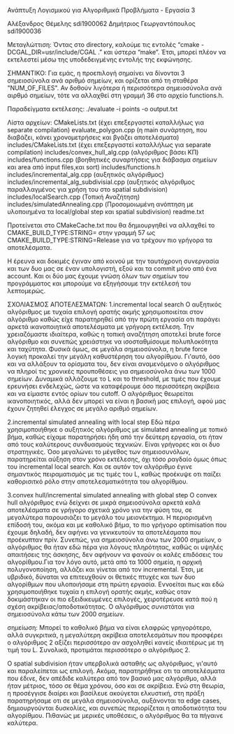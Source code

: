 Ανάπτυξη Λογισμικού για Αλγοριθμικά Προβλήματα - Εργασία 3

Αλέξανδρος Θέμελης sdi1900062
Δημήτριος Γεωργαντόπουλος sdi1900036

Μεταγλώττιση: Όντας στο directory, καλούμε τις εντολές “cmake -DCGAL_DIR=usr/include/CGAL .” και ύστερα “make”. Έτσι, μπορεί πλέον να εκτελεστεί μέσω της υποδεδειγμένης εντολής της εκφώνησης.

ΣΗΜΑΝΤΙΚΟ:
Για εμάς, η προεπιλογή σημαίνει να δίνονται 3 σημειοσύνολα ανά αριθμό σημείων, και ορίζεται από τη σταθέρα "NUM_OF_FILES". Αν δοθούν λιγότερα ή περισσότερα σημειοσύνολα ανά αιρθμό σημείων, τότε να αλλαχθεί στη γραμμή 36 στο αρχείο functions.h.

Παραδείγματα εκτέλεσης:
./evaluate -i points -o output.txt

Λίστα αρχείων:
CMakeLists.txt (έχει επεξεργαστεί καταλλήλως για separate compilation)
evaluate_polygon.cpp (η main συνάρτηση, που διαβάζει, κάνει χρονομετρήσεις και βγάζει αποτελέσματα)
includes/CMakeLists.txt (έχει επεξεργαστεί καταλλήλως για separate compilation)
includes/convex_hull_alg.cpp (αλγόριθμος βάσει ΚΠ)
includes/functions.cpp (βοηθητικές συναρτήσεις για διάβασμα σημείων και area από input files,και sort)
includes/functions.h
includes/incremental_alg.cpp (αυξητικός αλγόριθμος)
includes/incremental_alg_subdivisial.cpp (αυξητικός αλγόριθμος παραλλαγμένος για χρήση του στο spatial subdivision)
includes/localSearch.cpp (Τοπική Αναζήτηση)
includes/simulatedAnnealing.cpp (Προσομοιωμένη ανόπτηση με υλοποιημένα τα local/global step και spatial subdivision)
readme.txt

Προτείνεται στο CMakeCache.txt που θα δημιουργηθεί να αλλαχθεί το CMAKE_BUILD_TYPE:STRING= στην γραμμή 57 ως CMAKE_BUILD_TYPE:STRING=Release για να τρέχουν πιο γρήγορα τα αποτελέσματα. 

Η έρευνα και δοκιμές έγιναν από κοινού με την ταυτόχρονη συνεργασία και των δυο μας σε έναν υπολογιστή, εξού και τα commit μόνο από ένα account. Και οι δύο μας έχουμε γνώση όλων των σημείων του προγράμματος και μπορούμε να εξηγήσουμε την εκτέλεσή του λεπτομερώς.

ΣΧΟΛΙΑΣΜΟΣ ΑΠΟΤΕΛΕΣΜΑΤΩΝ: 
1.incremental local search
Ο αυξητικός αλγόριθμος με τυχαία επιλογή ορατής ακμής χρησιμοποιείται στον αλγόριθμο καθώς είχε παρατηρηθεί από την πρώτη εργασία οτι παράγει αρκετά ικανοποιητικά αποτελέσματα με γρήγορη εκτέλεση. Την χρειαζόμαστε ιδιαίτερα, καθώς η τοπική αναζήτηση αποτελεί brute force αλγόριθμο και συνεπώς χρειάστηκε να ισοσταθμίσουμε πολυπλοκότητα και ταχύτητα. Φυσικά όμως, σε μεγάλα σημειοσύνολα, η brute force λογική προκαλεί την μεγάλη καθυστέρηση του αλγορίθμου. Γι'αυτό, όσο και να αλλάξουν τα ορίσματα του, δεν είναι αναμενόμενο ο αλγόριθμος να πληροί τις χρονικές προυποθέσεις για σημειοσύνολα άνω των 1000 σημείων. Δυναμικά αλλάζουμε το L και το threshold, με τιμές που έχουμε ερευνήσει ενδελεχώς, ώστε να καταφέρουμε όσο περισσότερη ακρίβεια και να είμαστε εντός ορίων του cutoff. Ο αλγόριθμος θεωρείται ικανοποιητικός, αλλά δεν μπορεί να είναι η βασική μας επιλογή, αφού μας έχουν ζητηθεί έλεγχος σε μεγάλο αριθμό σημείων.

2.incremental simulated annealing with local step
Εδώ πέρα χρησιμοποιήθηκε ο αυξητικός αλγόριθμος με simulated annealing με τοπικό βήμα, καθώς είχαμε παρατηρήσει ήδη από την δεύτερη εργασία, οτι ήταν από τους καλύτερους συνδυασμούς τεχνικών. Είναι γρήγορες και οι δυο στρατηγικές. Όσο μεγαλώνει το μέγεθος των σημειοσυνόλων, παρατηρείται αύξηση στον χρόνο εκτέλεσης, όχι τόσο ραγδαίο όμως όπως του incremental local search. Και σε αυτόν τον αλγόριθμο έγινε σημαντικός πειραματισμός με τις τιμές του L, καθώς προέκυψε οτι παίζει καθορισιτκό ρόλο στην αποτελεσματικότητα του αλγορίθμου.

3.convex hull/incremental simulated annealing with global step
Ο convex hull αλγόριθμος ενώ δείχνει σε μικρά σημειοσύνολα αρκετά καλά αποτελέσματα σε γρήγορο σχετικά χρόνο για την φύση του, σε μεγαλύτερα παρουσιάζει το μεγάλο του μειονέκτημα. H περιορισμένη επίδοσή του, ακόμα και με καθολικό βήμα, το πιο γρήγορο optimisation που έχουμε δηλαδή, δεν αφήνει να γενικευτούν τα αποτελέσματα που προέκυπταν πρίν. Συνεπώς, για σημειοσύνολα άνω των 2000 σημείων, ο αλγόριθμος θα ήταν εδώ πέρα για λόγους πληρότητας, καθώς οι υψηλές απαιτήσεις της άσκησης, δεν αφήνουν να φανούν οι καλές επιδόσεις του αλγορίθμου.Για τον λόγο αυτό, μετά από τα 1000 σημεία, η αρχική πολυγονοποίηση, αλλάζει και γίνεται από τον incremental. Έτσι, με υβριδικό, δύναται να επιτευχθούν οι θετικές πτυχές και των δυο αλγορίθμων που υλοποιήσαμε στη πρώτη εργασία. Εννοείται πως και εδώ χρησιμοποιήθηκε τυχαία η επιλογή ορατής ακμής, καθώς οταν δοκιμάστηκαν οι πιο εξειδικευμένες επιλογές, χειροτέρευσε κατά πού η σχέση ακρίβειας/αποδοτικότητας. Ο αλγόριθμος συνιστάται για σημειοσύνολα κάτω των 2000 σημείων. 

σημείωση:
Μπορεί το καθολικό βήμα να είναι ελαφρώς γρηγορότερο, αλλά συγκριτικά, η μεγαλύτερη ακρίβεια  αποτελεσμάτων που προσφέρει ο αλγόριθμος 2 αξίζει περισσότερο αν ασχοληθεί κανείς ιδιαιτέρως με τη τιμή του L. Συνολικά, προτιμάται περισσότερο ο αλγόριθμος 2.

Ο spatial subdivision ήταν υπερβολικά ασταθής ως αλγόριθμος, γι'αυτό και παραλείπεται ως επιλογή. Ακόμα, παρατηρήθηκε οτι τα αποτελέσματα που έδινε, δεν απέδιδε καλύτερα από τον βασικό μας αλγόριθμο, αλλά ήταν μέτριος, τόσο σε θέμα χρόνου, όσο και σε ακρίβεια. Ενώ στη θεωρία, η προσέγγισε διαίρει και βασίλευε ακούγεται ελκυστική, στη πράξη παρατηρήσαμε οτι σε μεγάλα σημειοσύνολα, αυξάνονται τα edge cases, δημιουργούνται δυσκολίες, και συνεπώς περιορίζεται η αποδοτικότητα του αλγορίθμου. Πιθανώς με μερικές υποθέσεις, ο αλγόριθμος θα τα πήγαινε καλύτερα.
